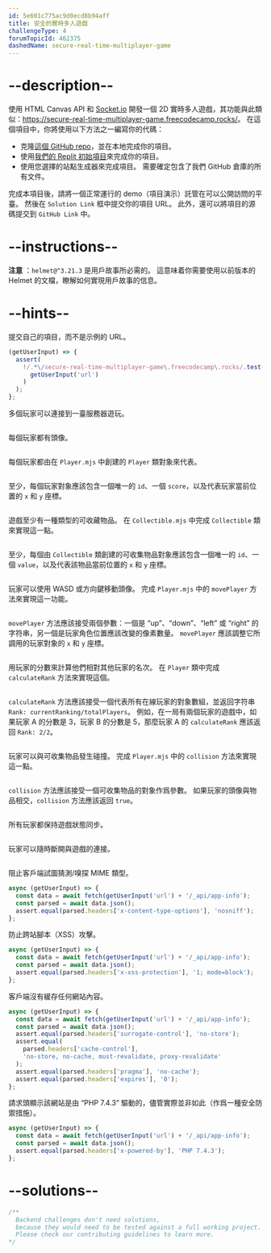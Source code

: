 ```yaml
---
id: 5e601c775ac9d0ecd8b94aff
title: 安全的實時多人遊戲
challengeType: 4
forumTopicId: 462375
dashedName: secure-real-time-multiplayer-game
---
```


# --description--

使用 HTML Canvas API 和 [Socket.io](https://socket.io/) 開發一個 2D 實時多人遊戲，其功能與此類似：<https://secure-real-time-multiplayer-game.freecodecamp.rocks/>。 在這個項目中，你將使用以下方法之一編寫你的代碼：

-   克隆[這個 GitHub repo](https://github.com/freeCodeCamp/boilerplate-project-secure-real-time-multiplayer-game/)，並在本地完成你的項目。
-   使用[我們的 Replit 初始項目](https://replit.com/github/freeCodeCamp/boilerplate-project-secure-real-time-multiplayer-game)來完成你的項目。
-   使用您選擇的站點生成器來完成項目。 需要確定包含了我們 GitHub 倉庫的所有文件。

完成本項目後，請將一個正常運行的 demo（項目演示）託管在可以公開訪問的平臺。 然後在 `Solution Link` 框中提交你的項目 URL。 此外，還可以將項目的源碼提交到 `GitHub Link` 中。

# --instructions--

**注意** ：`helmet@^3.21.3` 是用戶故事所必需的。 這意味着你需要使用以前版本的 Helmet 的文檔，瞭解如何實現用戶故事的信息。

# --hints--

提交自己的項目，而不是示例的 URL。

```js
(getUserInput) => {
  assert(
    !/.*\/secure-real-time-multiplayer-game\.freecodecamp\.rocks/.test(
      getUserInput('url')
    )
  );
};
```

多個玩家可以連接到一臺服務器遊玩。

```js

```

每個玩家都有頭像。

```js

```

每個玩家都由在 `Player.mjs` 中創建的 `Player` 類對象來代表。

```js

```

至少，每個玩家對象應該包含一個唯一的 `id`、一個 `score`，以及代表玩家當前位置的 `x` 和 `y` 座標。

```js

```

遊戲至少有一種類型的可收藏物品。 在 `Collectible.mjs` 中完成 `Collectible` 類來實現這一點。

```js

```

至少，每個由 `Collectible` 類創建的可收集物品對象應該包含一個唯一的 `id`、一個 `value`，以及代表該物品當前位置的 `x` 和 `y` 座標。

```js

```

玩家可以使用 WASD 或方向鍵移動頭像。 完成 `Player.mjs` 中的 `movePlayer` 方法來實現這一功能。

```js

```

`movePlayer` 方法應該接受兩個參數：一個是 “up”、“down”、“left” 或 “right” 的字符串，另一個是玩家角色位置應該改變的像素數量。 `movePlayer` 應該調整它所調用的玩家對象的 `x` 和 `y` 座標。

```js

```

用玩家的分數來計算他們相對其他玩家的名次。 在 `Player` 類中完成 `calculateRank` 方法來實現這個。

```js

```

`calculateRank` 方法應該接受一個代表所有在線玩家的對象數組，並返回字符串 `Rank: currentRanking/totalPlayers`。 例如，在一局有兩個玩家的遊戲中，如果玩家 A 的分數是 3，玩家 B 的分數是 5，那麼玩家 A 的 `calculateRank` 應該返回 `Rank: 2/2`。

```js

```

玩家可以與可收集物品發生碰撞。 完成 `Player.mjs` 中的 `collision` 方法來實現這一點。

```js

```

`collision` 方法應該接受一個可收集物品的對象作爲參數。 如果玩家的頭像與物品相交，`collision` 方法應該返回 `true`。

```js

```

所有玩家都保持遊戲狀態同步。

```js

```

玩家可以隨時斷開與遊戲的連接。

```js

```

阻止客戶端試圖猜測/嗅探 MIME 類型。

```js
async (getUserInput) => {
  const data = await fetch(getUserInput('url') + '/_api/app-info');
  const parsed = await data.json();
  assert.equal(parsed.headers['x-content-type-options'], 'nosniff');
};
```

防止跨站腳本（XSS）攻擊。

```js
async (getUserInput) => {
  const data = await fetch(getUserInput('url') + '/_api/app-info');
  const parsed = await data.json();
  assert.equal(parsed.headers['x-xss-protection'], '1; mode=block');
};
```

客戶端沒有緩存任何網站內容。

```js
async (getUserInput) => {
  const data = await fetch(getUserInput('url') + '/_api/app-info');
  const parsed = await data.json();
  assert.equal(parsed.headers['surrogate-control'], 'no-store');
  assert.equal(
    parsed.headers['cache-control'],
    'no-store, no-cache, must-revalidate, proxy-revalidate'
  );
  assert.equal(parsed.headers['pragma'], 'no-cache');
  assert.equal(parsed.headers['expires'], '0');
};
```

請求頭顯示該網站是由 “PHP 7.4.3” 驅動的，儘管實際並非如此（作爲一種安全防禦措施）。

```js
async (getUserInput) => {
  const data = await fetch(getUserInput('url') + '/_api/app-info');
  const parsed = await data.json();
  assert.equal(parsed.headers['x-powered-by'], 'PHP 7.4.3');
};
```

# --solutions--

```js
/**
  Backend challenges don't need solutions,
  because they would need to be tested against a full working project.
  Please check our contributing guidelines to learn more.
*/
```
